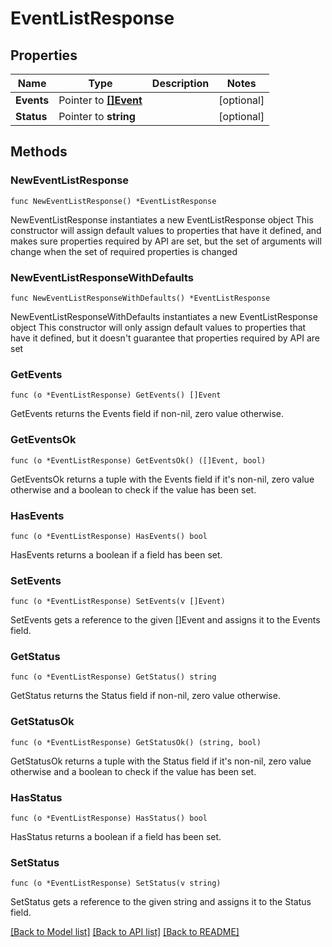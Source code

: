 # EventListResponse

## Properties

Name | Type | Description | Notes
------------ | ------------- | ------------- | -------------
**Events** | Pointer to [**[]Event**](Event.md) |  | [optional] 
**Status** | Pointer to **string** |  | [optional] 

## Methods

### NewEventListResponse

`func NewEventListResponse() *EventListResponse`

NewEventListResponse instantiates a new EventListResponse object
This constructor will assign default values to properties that have it defined,
and makes sure properties required by API are set, but the set of arguments
will change when the set of required properties is changed

### NewEventListResponseWithDefaults

`func NewEventListResponseWithDefaults() *EventListResponse`

NewEventListResponseWithDefaults instantiates a new EventListResponse object
This constructor will only assign default values to properties that have it defined,
but it doesn't guarantee that properties required by API are set

### GetEvents

`func (o *EventListResponse) GetEvents() []Event`

GetEvents returns the Events field if non-nil, zero value otherwise.

### GetEventsOk

`func (o *EventListResponse) GetEventsOk() ([]Event, bool)`

GetEventsOk returns a tuple with the Events field if it's non-nil, zero value otherwise
and a boolean to check if the value has been set.

### HasEvents

`func (o *EventListResponse) HasEvents() bool`

HasEvents returns a boolean if a field has been set.

### SetEvents

`func (o *EventListResponse) SetEvents(v []Event)`

SetEvents gets a reference to the given []Event and assigns it to the Events field.

### GetStatus

`func (o *EventListResponse) GetStatus() string`

GetStatus returns the Status field if non-nil, zero value otherwise.

### GetStatusOk

`func (o *EventListResponse) GetStatusOk() (string, bool)`

GetStatusOk returns a tuple with the Status field if it's non-nil, zero value otherwise
and a boolean to check if the value has been set.

### HasStatus

`func (o *EventListResponse) HasStatus() bool`

HasStatus returns a boolean if a field has been set.

### SetStatus

`func (o *EventListResponse) SetStatus(v string)`

SetStatus gets a reference to the given string and assigns it to the Status field.


[[Back to Model list]](../README.md#documentation-for-models) [[Back to API list]](../README.md#documentation-for-api-endpoints) [[Back to README]](../README.md)


